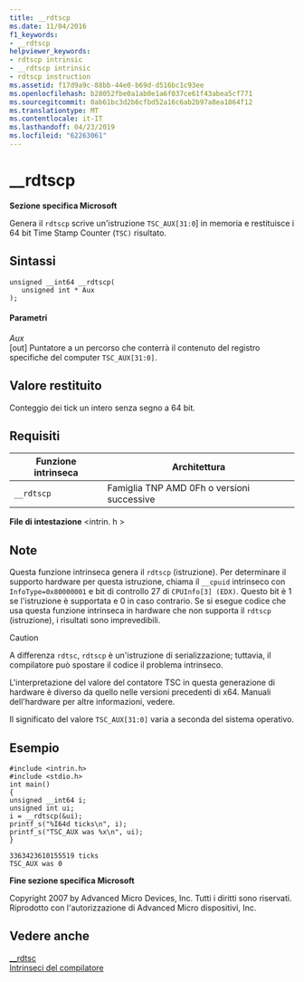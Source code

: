 ```yaml
---
title: __rdtscp
ms.date: 11/04/2016
f1_keywords:
- __rdtscp
helpviewer_keywords:
- rdtscp intrinsic
- __rdtscp intrinsic
- rdtscp instruction
ms.assetid: f17d9a9c-88bb-44e0-b69d-d516bc1c93ee
ms.openlocfilehash: b28052fbe0a1ab0e1a6f037ce61f43abea5cf771
ms.sourcegitcommit: 0ab61bc3d2b6cfbd52a16c6ab2b97a8ea1864f12
ms.translationtype: MT
ms.contentlocale: it-IT
ms.lasthandoff: 04/23/2019
ms.locfileid: "62263061"
---
```

# <a name="rdtscp"></a>__rdtscp

**Sezione specifica Microsoft**

Genera il `rdtscp` scrive un'istruzione `TSC_AUX[31:0`] in memoria e restituisce i 64 bit Time Stamp Counter (`TSC)` risultato.

## <a name="syntax"></a>Sintassi

```
unsigned __int64 __rdtscp(
   unsigned int * Aux
);
```

#### <a name="parameters"></a>Parametri

*Aux*<br/>
[out] Puntatore a un percorso che conterrà il contenuto del registro specifiche del computer `TSC_AUX[31:0]`.

## <a name="return-value"></a>Valore restituito

Conteggio dei tick un intero senza segno a 64 bit.

## <a name="requirements"></a>Requisiti

|Funzione intrinseca|Architettura|
|---------------|------------------|
|`__rdtscp`|Famiglia TNP AMD 0Fh o versioni successive|

**File di intestazione** \<intrin. h >

## <a name="remarks"></a>Note

Questa funzione intrinseca genera il `rdtscp` (istruzione). Per determinare il supporto hardware per questa istruzione, chiama il `__cpuid` intrinseco con `InfoType=0x80000001` e bit di controllo 27 di `CPUInfo[3] (EDX)`. Questo bit è 1 se l'istruzione è supportata e 0 in caso contrario.  Se si esegue codice che usa questa funzione intrinseca in hardware che non supporta il `rdtscp` (istruzione), i risultati sono imprevedibili.

> [!CAUTION]
>  A differenza `rdtsc`, `rdtscp` è un'istruzione di serializzazione; tuttavia, il compilatore può spostare il codice il problema intrinseco.

L'interpretazione del valore del contatore TSC in questa generazione di hardware è diverso da quello nelle versioni precedenti di x64.  Manuali dell'hardware per altre informazioni, vedere.

Il significato del valore `TSC_AUX[31:0]` varia a seconda del sistema operativo.

## <a name="example"></a>Esempio

```
#include <intrin.h>
#include <stdio.h>
int main()
{
unsigned __int64 i;
unsigned int ui;
i = __rdtscp(&ui);
printf_s("%I64d ticks\n", i);
printf_s("TSC_AUX was %x\n", ui);
}
```

```Output
3363423610155519 ticks
TSC_AUX was 0
```

**Fine sezione specifica Microsoft**

Copyright 2007 by Advanced Micro Devices, Inc. Tutti i diritti sono riservati. Riprodotto con l'autorizzazione di Advanced Micro dispositivi, Inc.

## <a name="see-also"></a>Vedere anche

[__rdtsc](../intrinsics/rdtsc.md)<br/>
[Intrinseci del compilatore](../intrinsics/compiler-intrinsics.md)